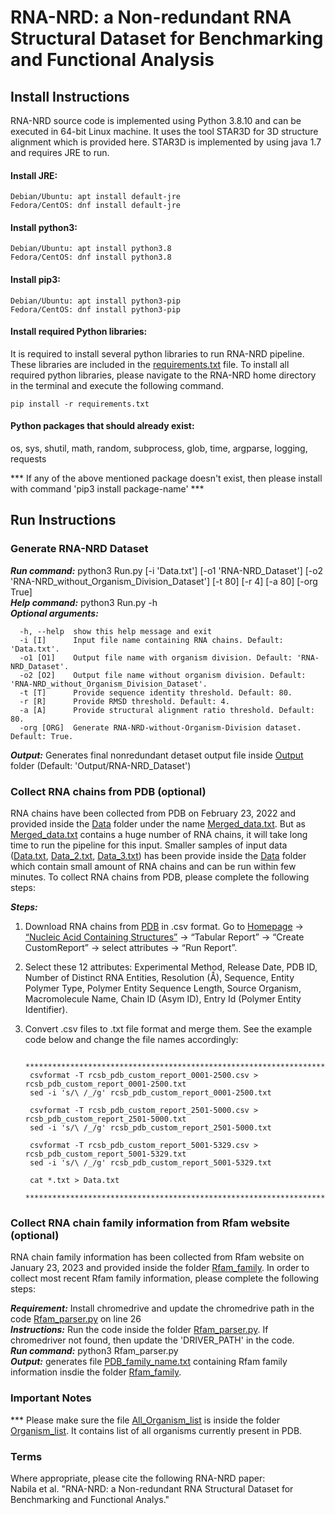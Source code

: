 # RNA-NRD: a Non-redundant RNA Structural Dataset for Benchmarking and Functional Analysis

## Install Instructions 
RNA-NRD source code is implemented using Python 3.8.10 and can be executed in 64-bit Linux machine. It uses the tool STAR3D for 3D structure alignment which is provided here. STAR3D is implemented by using java 1.7 and requires JRE to run.

#### Install JRE:  
```
Debian/Ubuntu: apt install default-jre
Fedora/CentOS: dnf install default-jre 
```
#### Install python3:
```
Debian/Ubuntu: apt install python3.8  
Fedora/CentOS: dnf install python3.8 
```
#### Install pip3: 
```
Debian/Ubuntu: apt install python3-pip  
Fedora/CentOS: dnf install python3-pip  
```
#### Install required Python libraries:  
It is required to install several python libraries to run RNA-NRD pipeline. These libraries are included in the [requirements.txt](requirements.txt) file. To install all required python libraries, please navigate to the RNA-NRD home directory in the terminal and execute the following command.

```
pip install -r requirements.txt
``` 

#### Python packages that should already exist:  
os, sys, shutil, math, random, subprocess, glob, time, argparse, logging, requests  
  
*** If any of the above mentioned package doesn't exist, then please install with command 'pip3 install package-name' ***

## Run Instructions
  
### Generate RNA-NRD Dataset  
  
**_Run command:_** python3 Run.py [-i 'Data.txt'] [-o1 'RNA-NRD_Dataset'] [-o2 'RNA-NRD_without_Organism_Division_Dataset'] [-t 80] [-r 4] [-a 80] [-org True]  
**_Help command:_** python3 Run.py -h  
**_Optional arguments:_** 
```
  -h, --help  show this help message and exit  
  -i [I]      Input file name containing RNA chains. Default: 'Data.txt'.  
  -o1 [O1]    Output file name with organism division. Default: 'RNA-NRD_Dataset'.  
  -o2 [O2]    Output file name without organism division. Default: 'RNA-NRD_without_Organism_Division_Dataset'.  
  -t [T]      Provide sequence identity threshold. Default: 80.  
  -r [R]      Provide RMSD threshold. Default: 4.  
  -a [A]      Provide structural alignment ratio threshold. Default: 80.  
  -org [ORG]  Generate RNA-NRD-without-Organism-Division dataset. Default: True. 
```
**_Output:_** Generates final nonredundant detaset output file inside [Output](/Output/) folder (Default: 'Output/RNA-NRD_Dataset')  


### Collect RNA chains from PDB (optional)
RNA chains have been collected from PDB on February 23, 2022 and provided inside the [Data](/Data/) folder under the name [Merged_data.txt](/Data/Merged_data.txt). But as [Merged_data.txt](/Data/Merged_data.txt) contains a huge number of RNA chains, it will take long time to run the pipeline for this input. Smaller samples of input data ([Data.txt](/Data/Data.txt), [Data_2.txt](/Data/Data_2.txt), [Data_3.txt](/Data/Data_3.txt)) has been provide inside the [Data](/Data/) folder which contain small amount of RNA chains and can be run within few minutes. To collect RNA chains from PDB, please complete the following steps:

**_Steps:_**
1. Download RNA chains from [PDB](https://www.rcsb.org/) in .csv format. Go to [Homepage](https://www.rcsb.org/) -> [“Nucleic Acid Containing Structures”](https://www.rcsb.org/search?request=%7B%22query%22%3A%7B%22type%22%3A%22group%22%2C%22nodes%22%3A%5B%7B%22type%22%3A%22group%22%2C%22nodes%22%3A%5B%7B%22type%22%3A%22group%22%2C%22nodes%22%3A%5B%7B%22type%22%3A%22terminal%22%2C%22service%22%3A%22text%22%2C%22parameters%22%3A%7B%22attribute%22%3A%22entity_poly.rcsb_entity_polymer_type%22%2C%22negation%22%3Afalse%2C%22operator%22%3A%22exact_match%22%2C%22value%22%3A%22DNA%22%7D%7D%2C%7B%22type%22%3A%22terminal%22%2C%22service%22%3A%22text%22%2C%22parameters%22%3A%7B%22attribute%22%3A%22entity_poly.rcsb_entity_polymer_type%22%2C%22negation%22%3Afalse%2C%22operator%22%3A%22exact_match%22%2C%22value%22%3A%22RNA%22%7D%7D%2C%7B%22type%22%3A%22terminal%22%2C%22service%22%3A%22text%22%2C%22parameters%22%3A%7B%22attribute%22%3A%22entity_poly.rcsb_entity_polymer_type%22%2C%22negation%22%3Afalse%2C%22operator%22%3A%22exact_match%22%2C%22value%22%3A%22NA-hybrid%22%7D%7D%5D%2C%22logical_operator%22%3A%22or%22%7D%5D%2C%22logical_operator%22%3A%22and%22%2C%22label%22%3A%22text%22%7D%5D%2C%22logical_operator%22%3A%22and%22%7D%2C%22return_type%22%3A%22entry%22%2C%22request_options%22%3A%7B%22paginate%22%3A%7B%22start%22%3A0%2C%22rows%22%3A25%7D%2C%22results_content_type%22%3A%5B%22experimental%22%5D%2C%22sort%22%3A%5B%7B%22sort_by%22%3A%22score%22%2C%22direction%22%3A%22desc%22%7D%5D%2C%22scoring_strategy%22%3A%22combined%22%7D%2C%22request_info%22%3A%7B%22query_id%22%3A%22b58e075a4d9a0a80000fc64c88aaab46%22%7D%7D) -> “Tabular Report” -> “Create CustomReport” -> select attributes -> “Run Report”.
2. Select these 12 attributes: Experimental Method, Release Date, PDB ID, Number of Distinct RNA Entities, Resolution (Å), Sequence, Entity Polymer Type, Polymer Entity Sequence Length, Source Organism, Macromolecule Name, Chain ID (Asym ID), Entry Id (Polymer Entity Identifier).
3. Convert .csv files to .txt file format and merge them. See the example code below and change the file names accordingly:
		
		****************************************************************************************
		csvformat -T rcsb_pdb_custom_report_0001-2500.csv > rcsb_pdb_custom_report_0001-2500.txt
		sed -i 's/\ /_/g' rcsb_pdb_custom_report_0001-2500.txt

		csvformat -T rcsb_pdb_custom_report_2501-5000.csv > rcsb_pdb_custom_report_2501-5000.txt
		sed -i 's/\ /_/g' rcsb_pdb_custom_report_2501-5000.txt

		csvformat -T rcsb_pdb_custom_report_5001-5329.csv > rcsb_pdb_custom_report_5001-5329.txt
		sed -i 's/\ /_/g' rcsb_pdb_custom_report_5001-5329.txt

		cat *.txt > Data.txt
		****************************************************************************************
		

### Collect RNA chain family information from Rfam website (optional)  
RNA chain family information has been collected from Rfam website on January 23, 2023 and provided inside the folder [Rfam_family](/Rfam_family/). In order to collect most recent Rfam family information, please complete the following steps:

**_Requirement:_** Install chromedrive and update the chromedrive path in the code [Rfam_parser.py](/Rfam_family/Rfam_parser.py) on line 26   
**_Instructions:_** Run the code inside the folder [Rfam_parser.py](/Rfam_family/Rfam_parser.py). If chromedriver not found, then update the 'DRIVER_PATH' in the code.     
**_Run command:_** python3 Rfam_parser.py  
**_Output:_** generates file [PDB_family_name.txt](/Rfam_family/PDB_family_name.txt) containing Rfam family information insdie the folder [Rfam_family](/Rfam_family/).   
           
### Important Notes
*** Please make sure the file [All_Organism_list](/src/Organism_list/All_Organism_list) is inside the folder [Organism_list](/src/Organism_list/). It contains list of all organisms currently present in PDB.

### Terms  
Where appropriate, please cite the following RNA-NRD paper:  
Nabila et al. "RNA-NRD: a Non-redundant RNA Structural Dataset for Benchmarking and Functional Analys."  
